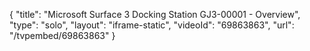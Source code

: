 {
    "title": "Microsoft Surface 3 Docking Station GJ3-00001 - Overview",
    "type": "solo",
    "layout": "iframe-static",
    "videoId": "69863863",
    "url": "\/tvpembed\/69863863"
}